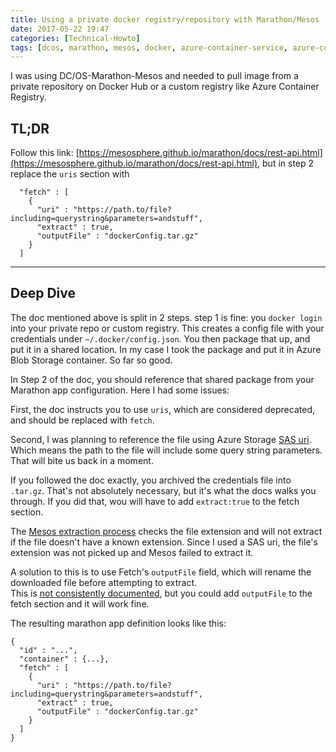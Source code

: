 ```yaml
---
title: Using a private docker registry/repository with Marathon/Mesos
date: 2017-05-22 19:47
categories: [Technical-Howto]
tags: [dcos, marathon, mesos, docker, azure-container-service, azure-container-registry]
---
```


I was using DC/OS-Marathon-Mesos and needed to pull image from a private repository on Docker Hub or a custom registry like Azure Container Registry.  

## TL;DR
Follow this link: [https://mesosphere.github.io/marathon/docs/rest-api.html](https://mesosphere.github.io/marathon/docs/rest-api.html), but in step 2 replace the `uris` section with 

```
  "fetch" : [
    {
      "uri" : "https://path.to/file?including=querystring&parameters=andstuff",
      "extract" : true,
      "outputFile" : "dockerConfig.tar.gz" 
    }
  ]
```

---

## Deep Dive

The doc mentioned above is split in 2 steps. step 1 is fine: you `docker login` into your private repo or custom registry. This creates a config file with your credentials under `~/.docker/config.json`. You then package that up, and put it in a shared location. In my case I took the package and put it in Azure Blob Storage container. So far so good. 


In Step 2 of the doc, you should reference that shared package from your Marathon app configuration. Here I had some issues:

First, the doc instructs you to use `uris`, which are considered deprecated, and should be replaced with `fetch`. 

Second, I was planning to reference the file using Azure Storage [SAS uri](https://docs.microsoft.com/en-us/azure/storage/storage-dotnet-shared-access-signature-part-1). Which means the path to the file will include some query string parameters. That will bite us back in a moment.

If you followed the doc exactly, you archived the credentials file into `.tar.gz`. That's not absolutely necessary, but it's what the docs walks you through. If you did that, wou will have to add `extract:true` to the fetch section.

The [Mesos extraction process](http://mesos.apache.org/documentation/latest/fetcher/) checks the file extension and will not extract if the file doesn't have a known extension. Since I used a SAS uri, the file's extension was not picked up and Mesos failed to extract it.

A solution to this is to use Fetch's `outputFile` field, which will rename the downloaded file before attempting to extract.  
This is [not consistently documented](https://jira.mesosphere.com/browse/MARATHON-7298), but you could add `outputFile` to the fetch section and it will work fine.

The resulting marathon app definition looks like this:

```
{
  "id" : "...",
  "container" : {...},
  "fetch" : [
    {
      "uri" : "https://path.to/file?including=querystring&parameters=andstuff",
      "extract" : true,
      "outputFile" : "dockerConfig.tar.gz" 
    }
  ]
}
```